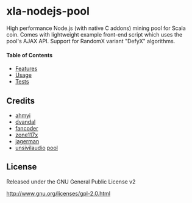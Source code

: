 xla-nodejs-pool
======================

High performance Node.js (with native C addons) mining pool for Scala coin. Comes with lightweight example front-end script which uses the pool's AJAX API. Support for RandomX variant "DefyX" algorithms.


#### Table of Contents
* [Features](docs/features.md)
* [Usage](docs/usages.md)
* [Tests](docs/tests.md)

Credits
---------
* [ahmyi](https://github.com/ahmyi/cryptonote-stellite-pool)
* [dvandal](https://github.com/dvandal/cryptonote-nodejs-pool)
* [fancoder](https://github.com/fancoder/cryptonote-universal-pool)
* [zone117x](https://github.com/zone117x/node-cryptonote-pool)
* [jagerman](https://github.com/jagerman/node-cryptonote-pool)
* [unsivilaudio](https://github.com/unsivilaudio/xla-nodejs-pool) [pool](http://scala.ethospool.org)
 
License
-------
Released under the GNU General Public License v2

http://www.gnu.org/licenses/gpl-2.0.html
